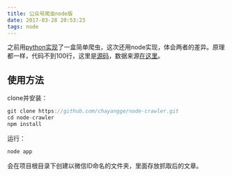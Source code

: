 ```yaml
---
title: 公众号爬虫node版
date: 2017-03-28 20:53:23
tags: node
---
```

之前用[python实现](http://chayangge.com/2017/03/22/%E7%94%A8python%E6%8A%93%E5%8F%96%E5%85%AC%E4%BC%97%E5%8F%B7%E6%96%87%E7%AB%A0/)了一盒简单爬虫，这次还用node实现，体会两者的差异。原理都一样，代码不到100行，这里是[源码](https://github.com/chayangge/node-crawler)，数据来源[在这里](http://chuansong.me/)。
<!-- more -->
## 使用方法
clone并安装：
``` javascript
git clone https://github.com/chayangge/node-crawler.git
cd node-crawler
npm install
```
运行：
``` javascript
node app
```
会在项目根目录下创建以微信ID命名的文件夹，里面存放抓取后的文章。